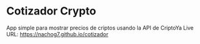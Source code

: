 # Cotizador Crypto

App simple para mostrar precios de criptos usando la API de CriptoYa
Live URL: https://nachog7.github.io/cotizador
